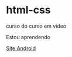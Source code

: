 # html-css
 curso do curso em video

 Estou aprendendo

 <a href="https://danieldevmuitomoney.github.io/html-css/desafios/ex10/index.html"> Site Android </a>
